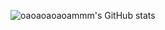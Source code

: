 ![oaoaoaoaoammm's GitHub stats](https://github-readme-stats.vercel.app/api?username=oaoaoaoaoammm&theme=radical&show_icons=true)
